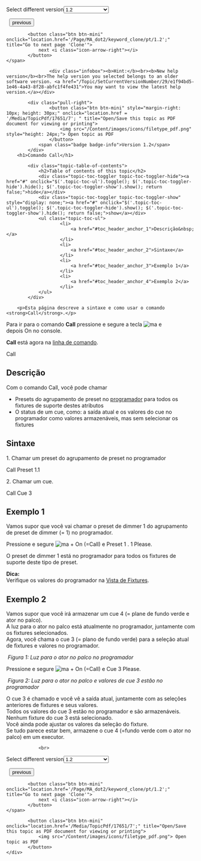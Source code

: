 
<div class="topic-navigation">

<div class="pull-right">
	<span class="pull-left">


<div class="pull-left">
<form action="/Topic/SetCurrentVersionNumber" class="form-inline" id="frmTagSelector" method="post">	<span class="form-mini">
		<div class="input-prepend"><span class="add-on">Select different version</span><select autocomplete="off" id="versionNumberId" name="versionNumberId" onchange="$(this).closest('#frmTagSelector').submit();" style="width: 120px;"><option value="">- latest -</option>
<option value="3">1.1</option>
<option selected="selected" value="7">1.2</option>
<option value="12">1.3</option>
<option value="16">1.5</option>
<option value="29">1.9</option>
</select></div>
		<input data-val="true" data-val-number="The field Int32 must be a number." data-val-required="The Int32 field is required." id="ProductId" name="ProductId" type="hidden" value="7">
		<input id="CurrentGuid" name="CurrentGuid" type="hidden" value="e1f94bd5-1e46-4a43-8f28-abfc1f4fe431">
	</span>
</form></div>&nbsp;	</span>
	<span class="pull-right" style="white-space: nowrap;">
			<button class="btn btn-mini" onclick="location.href='/Page/MA_dot2/keyword_blind/pt/1.2'; " title="Go to previous page 'Blind'">
				<i class="icon-arrow-left"></i> previous
			</button>

			<button class="btn btn-mini" onclick="location.href='/Page/MA_dot2/keyword_clone/pt/1.2';" title="Go to next page 'Clone'">
				next <i class="icon-arrow-right"></i> 
			</button>
	</span>
</div>
<div class="clear-fix" style="margin-bottom: 10px"></div>
</div>

					<div class="infobox"><b>Hint:</b><br><b>New help version</b><br>The help version you selected belongs to an older software version. <a href="/Topic/SetCurrentVersionNumber/29/e1f94bd5-1e46-4a43-8f28-abfc1f4fe431">You may want to view the latest help version.</a></div>

			<div class="pull-right">
					<button class="btn btn-mini" style="margin-right: 10px; height: 30px;" onclick="location.href = '/Media/TopicPdf/17651/7'; " title="Open/Save this topic as PDF document for viewing or printing">
						<img src="/Content/images/icons/filetype_pdf.png" style="height: 24px;"> Open topic as PDF
					</button>
				<span class="badge badge-info">Version 1.2</span>
			</div>
		<h1>Comando Call</h1>

			<div class="topic-table-of-contents">
				<h2>Table of contents of this topic</h2>
				<div class="topic-toc-toggler topic-toc-toggler-hide"><a href="#" onclick="$('.topic-toc-ul').toggle(); $('.topic-toc-toggler-hide').hide(); $('.topic-toc-toggler-show').show(); return false;">hide</a></div>
				<div class="topic-toc-toggler topic-toc-toggler-show" style="display: none;"><a href="#" onclick="$('.topic-toc-ul').toggle(); $('.topic-toc-toggler-hide').show(); $('.topic-toc-toggler-show').hide(); return false;">show</a></div>
				<ul class="topic-toc-ul">
						<li>
							<a href="#toc_header_anchor_1">Descrição&nbsp;</a>
						</li>
						<li>
							<a href="#toc_header_anchor_2">Sintaxe</a>
						</li>
						<li>
							<a href="#toc_header_anchor_3">Exemplo 1</a>
						</li>
						<li>
							<a href="#toc_header_anchor_4">Exemplo 2</a>
						</li>
				</ul>
			</div>

		<p>Esta página descreve a sintaxe e como usar o comando <strong>Call</strong>.</p>

<p>Para ir para o comando <strong>Call</strong> pressione e segure a tecla&nbsp;<span class="hardkey"><img alt="ma" src="/Media/Mlg/ma.png"></span> e depois&nbsp;<span class="hardkey">On</span>&nbsp;no&nbsp;console.</p>

<p><strong>Call&nbsp;</strong>está agora na&nbsp;<a href="/Topic/330c5d26-3bcd-4d9c-a448-d89cc7a6d5f1">linha de comando</a>.</p>

<div class="cl_input">Call</div>

<a name="toc_header_anchor_1" id="toc_header_anchor_1" class="topic-toc-item"></a><h2>Descrição&nbsp;</h2>

<p>Com o comando Call, você pode chamar</p>

<ul>
	<li>Presets&nbsp;do agrupamento de preset&nbsp;no&nbsp;<a href="/Topic/e740a39c-ef36-4081-9014-59e0a288711c">programador</a> para todos os fixtures de suporte destes atributos​</li>
	<li>O&nbsp;status de um cue, como: a saída atual e os valores do cue&nbsp;no programador como valores armazenáveis, mas sem selecionar os fixtures</li>
</ul>

<a name="toc_header_anchor_2" id="toc_header_anchor_2" class="topic-toc-item"></a><h2>Sintaxe</h2>

<p>1. Chamar um preset do agrupamento de preset&nbsp;no programador</p>

<div class="cl_input">Call Preset 1.1</div>

<p>2. Chamar um cue.</p>

<div class="cl_input">Call Cue 3</div>

<a name="toc_header_anchor_3" id="toc_header_anchor_3" class="topic-toc-item"></a><h2>Exemplo 1</h2>

<p>Vamos supor que você vai chamar o preset de&nbsp;dimmer&nbsp;1 do agrupamento de preset de&nbsp;dimmer&nbsp;(= 1) no programador.</p>

<p>Pressione e segure&nbsp;<span class="hardkey"><img alt="ma" src="/Media/Mlg/ma.png"></span> + <span class="hardkey">On</span> (=Call) e&nbsp;<span class="hardkey">Preset</span> <span class="hardkey">1</span> <span class="hardkey">.</span> <span class="hardkey">1</span> <span class="hardkey">Please</span>.</p>

<p>O preset de&nbsp;dimmer 1 está no programador para todos os fixtures de suporte deste tipo de preset.</p>

<div class="tip"><strong>Dica:</strong><br>
Verifique os valores do programador na&nbsp;<a href="/Topic/989f0b88-de3d-4818-8c0b-a69fa90b2106">Vista de Fixtures</a>.</div>

<a name="toc_header_anchor_4" id="toc_header_anchor_4" class="topic-toc-item"></a><h2>Exemplo 2</h2>

<p>Vamos supor que você irá armazenar um cue 4 (= plane de fundo verde e ator no palco).<br>
A luz para o ator no palco está atualmente no programador, juntamente com os fixtures selecionados.<br>
Agora, você chama o&nbsp;cue 3 (= plano de fundo verde) para a seleção atual de fixtures e valores no programador.</p>

<p><img alt="" src="/Media/Image/Dot2_Commands_Call01_1-2.png"> <em>Figura 1: Luz para o ator no palco no&nbsp;programador</em></p>

<p>Pressione e segure&nbsp;<span class="hardkey"><img alt="ma" src="/Media/Mlg/ma.png"></span> + <span class="hardkey">On</span> (=Call) e <span class="hardkey">Cue</span> <span class="hardkey">3</span> <span class="hardkey">Please</span>.</p>

<p><img alt="" src="/Media/Image/Dot2_Commands_Call02_1-2.png"> <em>Figura 2: Luz para o ator no palco e&nbsp;valores de cue 3&nbsp;estão no programador</em></p>

<p>O cue 3 é chamado e você vê a saída atual, juntamente com as seleções anteriores de fixtures e seus valores.<br>
Todos os valores do&nbsp;cue 3 estão no programador e são armazenáveis.<br>
Nenhum fixture do cue 3 está selecionado.<br>
Você ainda pode ajustar os valores da seleção do fixture.<br>
Se tudo parece estar bem, armazene o&nbsp;cue 4 (=fundo verde com o ator no palco) em um executor.</p>


				<br>
<div class="topic-navigation">

<div class="pull-right">
	<span class="pull-left">


<div class="pull-left">
<form action="/Topic/SetCurrentVersionNumber" class="form-inline" id="frmTagSelector" method="post">	<span class="form-mini">
		<div class="input-prepend"><span class="add-on">Select different version</span><select autocomplete="off" id="versionNumberId" name="versionNumberId" onchange="$(this).closest('#frmTagSelector').submit();" style="width: 120px;"><option value="">- latest -</option>
<option value="3">1.1</option>
<option selected="selected" value="7">1.2</option>
<option value="12">1.3</option>
<option value="16">1.5</option>
<option value="29">1.9</option>
</select></div>
		<input data-val="true" data-val-number="The field Int32 must be a number." data-val-required="The Int32 field is required." id="ProductId" name="ProductId" type="hidden" value="7">
		<input id="CurrentGuid" name="CurrentGuid" type="hidden" value="e1f94bd5-1e46-4a43-8f28-abfc1f4fe431">
	</span>
</form></div>&nbsp;	</span>
	<span class="pull-right" style="white-space: nowrap;">
			<button class="btn btn-mini" onclick="location.href='/Page/MA_dot2/keyword_blind/pt/1.2'; " title="Go to previous page 'Blind'">
				<i class="icon-arrow-left"></i> previous
			</button>

			<button class="btn btn-mini" onclick="location.href='/Page/MA_dot2/keyword_clone/pt/1.2';" title="Go to next page 'Clone'">
				next <i class="icon-arrow-right"></i> 
			</button>
	</span>
</div>
	<div class="clear-fix"></div>
	<div class="pull-right">
	
			<button class="btn btn-mini" onclick="location.href='/Media/TopicPdf/17651/7';" title="Open/Save this topic as PDF document for viewing or printing">
				<img src="/Content/images/icons/filetype_pdf.png"> Open topic as PDF
			</button>
	</div>
<div class="clear-fix" style="margin-bottom: 10px"></div>
</div>

	